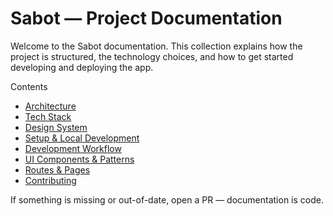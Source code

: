 # Sabot — Project Documentation

Welcome to the Sabot documentation. This collection explains how the project is structured, the technology choices, and how to get started developing and deploying the app.

Contents

- [Architecture](content/architecture.md)
- [Tech Stack](content/tech-stack.md)
- [Design System](content/design-system.md)
- [Setup & Local Development](content/setup.md)
- [Development Workflow](content/development.md)
- [UI Components & Patterns](content/components.md)
- [Routes & Pages](content/routes.md)
- [Contributing](content/contributing.md)

If something is missing or out-of-date, open a PR — documentation is code.
